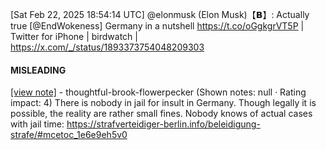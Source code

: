 [Sat Feb 22, 2025 18:54:14 UTC] @elonmusk (Elon Musk)【𝗕】: Actually true [@EndWokeness] Germany in a nutshell https://t.co/oGgkgrVT5P | Twitter for iPhone | birdwatch | https://x.com/_/status/1893373754048209303

#### MISLEADING

[[view note]](https://x.com/i/birdwatch/n/1893634483330396473) - thoughtful-brook-flowerpecker (Shown notes: null · Rating impact: 4)
There is nobody in jail for insult in Germany. Though legally it is possible, the reality are rather small fines. Nobody knows of actual cases with jail time: https://strafverteidiger-berlin.info/beleidigung-strafe/#mcetoc_1e6e9eh5v0
